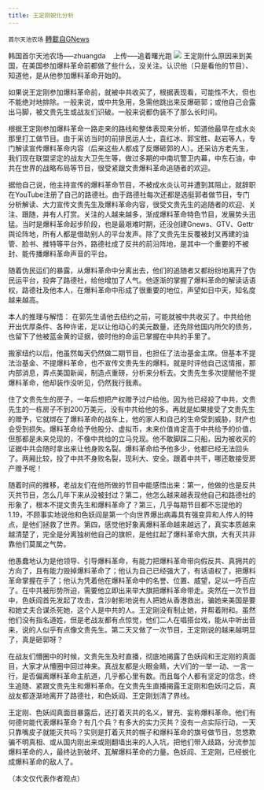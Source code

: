 ```yaml
---
title: 王定刚蜕化分析
---
```

`首尔天池农场` [轉載自GNews](https://gnews.org/zh-hans/1580612/)

韩国首尔天池农场—–zhuangda    上传—–追着曙光跑
![](https://assets.gnews.org/wp-content/uploads/2021/10/王修.jpeg)
王定刚什么原因来到美国，在美国参加爆料革命前都做了些什么，没关注。认识他（只是看他的节目）、知道他，是从他参加爆料革命开始的。

如果说王定刚参加爆料革命前，就被中共收买了，根据表现看，可能性不大，但也不能绝对地排除。一般来说，或中共急用，急需他跳出来反爆砸郭；或他自己会露出马脚，被文贵先生或战友们识破。一般来说都伪装不了那么长时间。

根据王定刚参加爆料革命一路走来的路线和整体表现来分析，知道他最早在成水炎那里打工做节目。由于采访当时的前排民运人士，袁红冰、郭宝胜、赵岩等人，专门解读宣传爆料革命内容（后来这些人都成了反爆砸郭的人）。还采访方老先生，我们现在联盟坚定的战友大卫先生等，做过多期的中南坑警卫内幕，中东石油，中共在世界的战略布局等节目，很受紧跟文贵爆料革命追随者的欢迎。

据他自己说，他主持宣传的爆料革命节目，不被成水炎认可并遭到其阻止，就辞职在YouTube注册了自己的路德社。由于路德社每次还都是选挺郭者做节目，专门分析解读、大力宣传文贵先生及爆料革命内容，很受文贵先生的追随者的欢迎、关注、跟随，并有人打赏。关注的人越来越多，渐成爆料革命特色节目，发展势头迅猛。当时是爆料革命起步阶段，也是最艰难时期，还没创建Gnews、GTV、Gettr舆论阵地，所有人都是借助别人的平台发声。除了文贵先生反覆被封又再建的油管、脸书、推特等平台外，路德社成了反共的前沿阵地，是其中一个重要的不被封、能传播爆料革命声音的平台。

随着伪民运们的暴露，从爆料革命中分离出去，他们的追随者又都纷纷地离开了伪民运平台，投奔了路德社，给他增加了人气。他逐渐的掌握了爆料革命的解读话语权，路德社及他本人，在爆料革命中形成了很重要的地位，声望如日中天，知名度越来越高。

本人的推理与解悟：
在郭先生请他去纽约之前，可能就被中共收买了。中共给他开出优厚条件、各种许诺，足以让他动心的美元数量，还免除他国内所欠的债务，也留下了他被蓝金黄的证据，彼时他的命运已掌握在中共的手里了。

搬家纽约以后，他虽然每天仍然做二期节目，也担任了法治基金主席。但基本不提法治基金、不提爆料革命，也不宣传文贵先生的爆料。就是时评他自己这情报，那内部消息，弄点美国新闻，制造点重磅，分析来分析去。文贵先生多次提醒他不提爆料革命，他却装作没听见，仍然我行我素。

住了文贵先生的房子，一年后想把产权赠予过户给他。因为他已经投了中共，文贵先生的一栋房子不到200万美元，没有中共给他的多。再就是如果接受了文贵先生的赠予，它就绑在了爆料革命的战车上，他的家人和自己的生命受到威胁，财产也会受到损失。爆料革命给予他股分、虚拟币，未来价值肯定高于中共给予的价值，但那都是未来兑现的，不像中共给的立马兑现。他不敢脚踩二只船，因为被收买的证据中共会随时拿出来让他身败名裂。爆料革命给予他多少，他都已经无法回头了。两厢比较，投了中共不身败名裂，现利大、安全。跟着中共干，哪还敢接受房产赠予呢！

随着时间的推移，老战友们在他所做的节目中能感悟出来：第一，他做的也是反共灭共节目，怎么几年下来从没被封过？第二，他怎么越来越表现他自己和路德社的形象了，根本不提文贵先生和爆料革命了？第三，几乎每期节目都不忘提他的1.19，不顾事实地说他和色妖阎是第一个向世界爆出病毒具有强变异和人传人的特点，是他们拯救了世界。第四，感觉他好象离爆料革命越来越远了，真实本质越来越清楚了，完全是分离独树他自己的旗帜，是他扛起了爆料革命大旗，大有灭共非靠他们莫属之气势。

他愚蠢地认为是他领导、引导爆料革命，有能力把爆料革命带向假反共、真拥共的方向了，且有能力毁掉爆料革命了；他认为自己已经强大了，有话语权了，把爆料革命掌握在手了；他认为凭着他在爆料革命中的名誉、位置、威望，足以一呼百应了。在中共被形势所迫，需要他立即出来举大旗把爆料革命带走。突然在一次节目中，色妖阎首先发起了攻击，含沙射影地说有人把她从香港救出，骗她来美国是要和她丈夫合谋杀死她，这个人是中共的人。王定刚没有制止她，并帮着附和。虽然他们没有指名道姓，但是老战友都有点惊觉，他们二人在唱搭台戏，能从中听出音来，说的人似乎有点像文贵先生。第二天又做了一次节目，王定刚说的越来越明显了，真是砸郭呀？

在战友们懵圈中的时候，文贵先生及时直播，彻底地揭露了色妖阎和王定刚的真面目，大家才从懵圈中回过神来。真战友都是火眼金睛，大V们的一举一动、一言一行，是否偏离爆料革命主航道，几乎都心里有数。而且每个人都有坚定的信念，终生追随、紧跟文贵先生和爆料革命。在文贵先生直播揭露王定刚和色妖闫之后，真战友都逐渐地离开了路德社，和色妖阎、王定刚划清了界线。

王定刚、色妖阎真面目暴露后，还打着灭共的名义，冒充、妄称爆料革命。他们有何德何能代表爆料革命？有几个兵？有多大的实力灭共？没有一点实际行动，一天只靠嘴皮子就能灭共吗？实则是打着灭共的幌子和爆料革命的旗号做节目，忽悠欺骗不明真相、或从国内刚出来或刚翻墙出来的人入坑，把他们带入歧路，分流参加爆料革命的人，最终达到破坏、瓦解爆料革命的力量。色妖阎、王定刚，已经蜕化成爆料革命的敌人了。

（本文仅代表作者观点）
